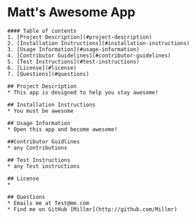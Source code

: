 # Matt's Awesome App
    
    #### Table of contents
    1. [Project Description](#project-description)
    2. [Installation Instructions](#installation-instructions)
    3. [Usage Information](#usage-information)
    4. [Contributor Guidelines](#contributor-guidelines)
    5. [Test Instructions](#test-instructions)
    6. [License](#license)
    7. [Questions](#questions)

    ## Project Description
    * This app is designed to help you stay awesome!
    
    ## Installation Instructions
    * You must be awesome
    
    ## Usage Information
    * Open this app and become awesome!
    
    ##Contributor Guidlines
    * any Contributions
    
    ## Test Instructions
    * any Test instructions
    
    ## License
    * 
    
    ## Questions
    * Emails me at Test@me.com
    * Find me on GitHub [Millmr](http://github.com/Millmr)